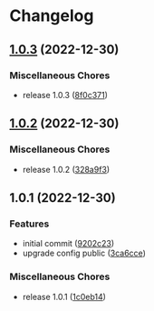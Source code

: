 # Changelog

## [1.0.3](https://github.com/JonDotsoy/docker-instance/compare/v1.0.2...v1.0.3) (2022-12-30)


### Miscellaneous Chores

* release 1.0.3 ([8f0c371](https://github.com/JonDotsoy/docker-instance/commit/8f0c371e0620843098c37c0aa87eb9ba738163c4))

## [1.0.2](https://github.com/JonDotsoy/docker-instance/compare/v1.0.1...v1.0.2) (2022-12-30)


### Miscellaneous Chores

* release 1.0.2 ([328a9f3](https://github.com/JonDotsoy/docker-instance/commit/328a9f3704c038739f5097d384e1f7de6d89e248))

## 1.0.1 (2022-12-30)


### Features

* initial commit ([9202c23](https://github.com/JonDotsoy/docker-instance/commit/9202c23913c9f397fd9695ec73ae0e2cc4fedb51))
* upgrade config public ([3ca6cce](https://github.com/JonDotsoy/docker-instance/commit/3ca6cce80afa3be6696bd14ad18061f99e39eacc))


### Miscellaneous Chores

* release 1.0.1 ([1c0eb14](https://github.com/JonDotsoy/docker-instance/commit/1c0eb14f1718f5b7734934325f13e38385ae0008))
